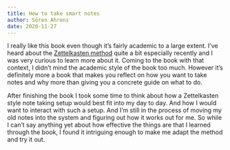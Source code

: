 ```yaml
---
title: How to take smart notes
author: Sören Ahrens
date: 2020-11-27
---
```


I really like this book even though it’s fairly academic to a large extent. I’ve heard about the [Zettelkasten method][1] quite a bit especially recently and I was very curious to learn more about it. Coming to the book with that context, I didn’t mind the academic style of the book too much. However it’s definitely more a book that makes you reflect on how you want to take notes and why more than giving you a concrete guide on what to do.

After finishing the book I took some time to think about how a Zettelkasten style note taking setup would best fit into my day to day. And how I would want to interact with such a setup. And I’m still in the process of moving my old notes into the system and figuring out how it works out for me. So while I can’t say anything yet about how effective the things are that I learned through the book, I found it intriguing enough to make me adapt the method and try it out.


[1]:	https://en.wikipedia.org/wiki/Zettelkasten "Zettelkasten on Wikipedia"
